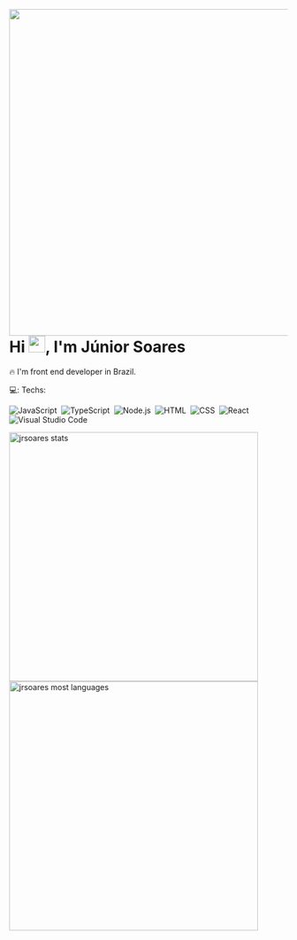 <img align="right" height="590em" src="https://raw.githubusercontent.com/gist/jrsoares/777bfa33e67b5cb7bde3e78c652a2c6b/raw/e3ed2d5d79d5e582640264126f5358cde95bcde5/githubcard.svg"/>

<h1 align="left">Hi <img src="https://raw.githubusercontent.com/kaueMarques/kaueMarques/master/hi.gif" width="30px">, I'm Júnior Soares</h1>
🔥 I'm front end developer in Brazil.
<br>

💻: Techs:
<br>

![JavaScript](https://img.shields.io/badge/-JavaScript-05122A?style=flat&logo=javascript)&nbsp;
![TypeScript](https://img.shields.io/badge/-TypeScript-05122A?style=flat&logo=typescript)&nbsp;
![Node.js](https://img.shields.io/badge/-Node.js-05122A?style=flat&logo=node.js)&nbsp;
![HTML](https://img.shields.io/badge/-HTML-05122A?style=flat&logo=HTML5)&nbsp;
![CSS](https://img.shields.io/badge/-CSS-05122A?style=flat&logo=CSS3&logoColor=1572B6)&nbsp;
![React](https://img.shields.io/badge/-React-05122A?style=flat&logo=react)&nbsp;
![Visual Studio Code](https://img.shields.io/badge/-Visual%20Studio%20Code-05122A?style=flat&logo=visual-studio-code&logoColor=007ACC)&nbsp;

<img align="left" width="450em" src="https://github-readme-stats.vercel.app/api?username=jrsoares&show_icons=true" alt="jrsoares stats"/>

<img align="left" width="450em" src="https://github-readme-stats.vercel.app/api/top-langs/?username=jrsoares&layout=compact" alt="jrsoares most languages"/>
